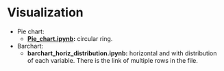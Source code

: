 # Visualization

* Pie chart:
  * **[Pie_chart.ipynb](https://github.com/stemgene/Visualization/blob/master/Pie_chart.ipynb):** circular ring.
* Barchart: 
  * **barchart_horiz_distribution.ipynb:** horizontal and with distribution of each variable. There is the link of multiple rows in the file.
